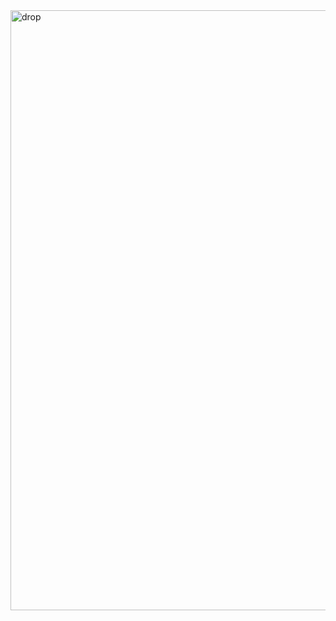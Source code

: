 <img width="960" alt="drop" src="https://user-images.githubusercontent.com/68917523/148527713-4610af03-9bee-450c-be06-7d6215b1d48e.png">
